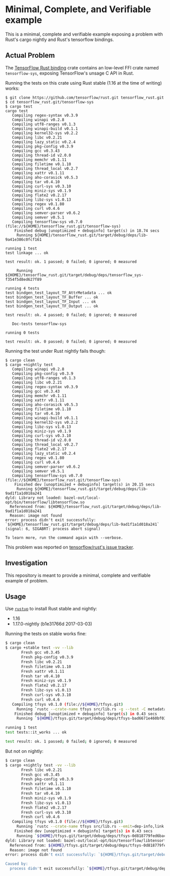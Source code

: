 # Minimal, Complete, and Verifiable example

This is a minimal, complete and verifiable example exposing a problem with Rust's cargo nightly and Rust's tensorflow bindings.

## Actual Problem

The [TensorFlow Rust binding](https://github.com/tensorflow/rust) crate contains an low-level FFI crate named `tensorflow-sys`, exposing TensorFlow's unsage C API in Rust.

Running the tests on this crate using Rust stable (1.16 at the time of writing) works:
```
$ git clone https://github.com/tensorflow/rust.git tensorflow_rust.git
$ cd tensorflow_rust.git/tensorflow-sys
$ cargo test
cargo test
   Compiling regex-syntax v0.3.9
   Compiling winapi v0.2.8
   Compiling utf8-ranges v0.1.3
   Compiling winapi-build v0.1.1
   Compiling kernel32-sys v0.2.2
   Compiling libc v0.2.21
   Compiling lazy_static v0.2.4
   Compiling pkg-config v0.3.9
   Compiling gcc v0.3.43
   Compiling thread-id v2.0.0
   Compiling memchr v0.1.11
   Compiling filetime v0.1.10
   Compiling thread_local v0.2.7
   Compiling xattr v0.1.11
   Compiling aho-corasick v0.5.3
   Compiling tar v0.4.10
   Compiling curl-sys v0.3.10
   Compiling miniz-sys v0.1.9
   Compiling flate2 v0.2.17
   Compiling libz-sys v1.0.13
   Compiling regex v0.1.80
   Compiling curl v0.4.6
   Compiling semver-parser v0.6.2
   Compiling semver v0.5.1
   Compiling tensorflow-sys v0.7.0 (file://${HOME}/tensorflow_rust.git/tensorflow-sys)
    Finished debug [unoptimized + debuginfo] target(s) in 18.74 secs
     Running ${HOME}/tensorflow_rust.git/target/debug/deps/lib-9a41e386c0fcf161

running 1 test
test linkage ... ok

test result: ok. 1 passed; 0 failed; 0 ignored; 0 measured

     Running ${HOME}/tensorflow_rust.git/target/debug/deps/tensorflow_sys-f354f5d8ed627f89

running 4 tests
test bindgen_test_layout_TF_AttrMetadata ... ok
test bindgen_test_layout_TF_Buffer ... ok
test bindgen_test_layout_TF_Input ... ok
test bindgen_test_layout_TF_Output ... ok

test result: ok. 4 passed; 0 failed; 0 ignored; 0 measured

   Doc-tests tensorflow-sys

running 0 tests

test result: ok. 0 passed; 0 failed; 0 ignored; 0 measured
```

Running the test under Rust nightly fails though:
```
$ cargo clean
$ cargo +nightly test
   Compiling winapi v0.2.8
   Compiling pkg-config v0.3.9
   Compiling utf8-ranges v0.1.3
   Compiling libc v0.2.21
   Compiling regex-syntax v0.3.9
   Compiling gcc v0.3.43
   Compiling memchr v0.1.11
   Compiling xattr v0.1.11
   Compiling aho-corasick v0.5.3
   Compiling filetime v0.1.10
   Compiling tar v0.4.10
   Compiling winapi-build v0.1.1
   Compiling kernel32-sys v0.2.2
   Compiling libz-sys v1.0.13
   Compiling miniz-sys v0.1.9
   Compiling curl-sys v0.3.10
   Compiling thread-id v2.0.0
   Compiling thread_local v0.2.7
   Compiling flate2 v0.2.17
   Compiling lazy_static v0.2.4
   Compiling regex v0.1.80
   Compiling curl v0.4.6
   Compiling semver-parser v0.6.2
   Compiling semver v0.5.1
   Compiling tensorflow-sys v0.7.0 (file://${HOME}/tensorflow_rust.git/tensorflow-sys)
    Finished dev [unoptimized + debuginfo] target(s) in 20.15 secs
     Running ${HOME}/tensorflow_rust.git/target/debug/deps/lib-9ad1f1a1d018a241
dyld: Library not loaded: bazel-out/local-opt/bin/tensorflow/libtensorflow.so
  Referenced from: ${HOME}/tensorflow_rust.git/target/debug/deps/lib-9ad1f1a1d018a241
  Reason: image not found
error: process didn't exit successfully: `${HOME}/tensorflow_rust.git/target/debug/deps/lib-9ad1f1a1d018a241` (signal: 6, SIGABRT: process abort signal)

To learn more, run the command again with --verbose.
```

This problem was reported on [tensorflow/rust's issue tracker](https://github.com/tensorflow/rust/issues/71).


## Investigation

This repository is meant to provide a minimal, complete and verifiable example of problem.


## Usage

Use [`rustup`](https://rustup.rs/) to install Rust stable and nightly:
* 1.16
* 1.17.0-nightly (b1e31766d 2017-03-03)


Running the tests on stable works fine:
```sh
$ cargo clean
$ cargo +stable test -vv --lib
       Fresh gcc v0.3.45
       Fresh pkg-config v0.3.9
       Fresh libc v0.2.21
       Fresh filetime v0.1.10
       Fresh xattr v0.1.11
       Fresh tar v0.4.10
       Fresh miniz-sys v0.1.9
       Fresh flate2 v0.2.17
       Fresh libz-sys v1.0.13
       Fresh curl-sys v0.3.10
       Fresh curl v0.4.6
   Compiling tfsys v0.1.0 (file://${HOME}/tfsys.git)
     Running `rustc --crate-name tfsys src/lib.rs -g --test -C metadata=bad6671e460bf032 -C extra-filename=-bad6671e460bf032 --out-dir ${HOME}/tfsys.git/target/debug/deps --emit=dep-info,link -L dependency=${HOME}/tfsys.git/target/debug/deps -L ${HOME}/tfsys.git/target/libtensorflow-cpu-darwin-x86_64-1.0.0/lib -l dylib=tensorflow`
    Finished debug [unoptimized + debuginfo] target(s) in 0.43 secs
     Running `${HOME}/tfsys.git/target/debug/deps/tfsys-bad6671e460bf032`

running 1 test
test tests::it_works ... ok

test result: ok. 1 passed; 0 failed; 0 ignored; 0 measured
```

But not on nightly:
```sh
$ cargo clean
$ cargo +nightly test -vv --lib
       Fresh libc v0.2.21
       Fresh gcc v0.3.45
       Fresh pkg-config v0.3.9
       Fresh xattr v0.1.11
       Fresh filetime v0.1.10
       Fresh tar v0.4.10
       Fresh miniz-sys v0.1.9
       Fresh libz-sys v1.0.13
       Fresh flate2 v0.2.17
       Fresh curl-sys v0.3.10
       Fresh curl v0.4.6
   Compiling tfsys v0.1.0 (file://${HOME}/tfsys.git)
     Running `rustc --crate-name tfsys src/lib.rs --emit=dep-info,link -C debuginfo=2 --test -C metadata=0d818779fed6bac8 -C extra-filename=-0d818779fed6bac8 --out-dir ${HOME}/tfsys.git/target/debug/deps -L dependency=${HOME}/tfsys.git/target/debug/deps -L ${HOME}/tfsys.git/target/libtensorflow-cpu-darwin-x86_64-1.0.0/lib -l dylib=tensorflow`
    Finished dev [unoptimized + debuginfo] target(s) in 0.43 secs
     Running `${HOME}/tfsys.git/target/debug/deps/tfsys-0d818779fed6bac8`
dyld: Library not loaded: bazel-out/local-opt/bin/tensorflow/libtensorflow.so
  Referenced from: ${HOME}/tfsys.git/target/debug/deps/tfsys-0d818779fed6bac8
  Reason: image not found
error: process didn't exit successfully: `${HOME}/tfsys.git/target/debug/deps/tfsys-0d818779fed6bac8` (signal: 6, SIGABRT: process abort signal)

Caused by:
  process didn't exit successfully: `${HOME}/tfsys.git/target/debug/deps/tfsys-0d818779fed6bac8` (signal: 6, SIGABRT: process abort signal)
```
